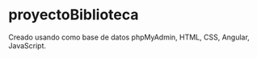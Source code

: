 # proyectoBiblioteca
Creado usando como base de datos phpMyAdmin, HTML, CSS, Angular, JavaScript.







